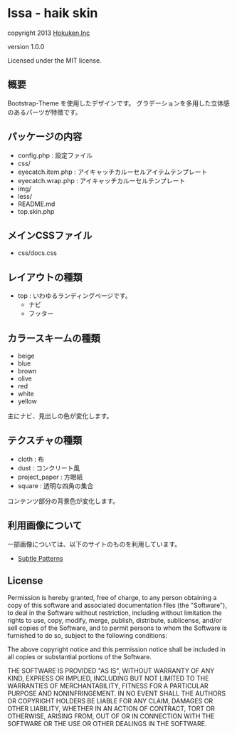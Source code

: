 Issa - haik skin
====================

copyright 2013 [Hokuken.Inc](http://www.hokuken.com/)

version 1.0.0

Licensed under the MIT license.


## 概要

Bootstrap-Theme を使用したデザインです。
グラデーションを多用した立体感のあるパーツが特徴です。


## パッケージの内容

- config.php              : 設定ファイル
- css/
- eyecatch.item.php : アイキャッチカルーセルアイテムテンプレート
- eyecatch.wrap.php : アイキャッチカルーセルテンプレート
- img/
- less/
- README.md
- top.skin.php


## メインCSSファイル

- css/docs.css


## レイアウトの種類

- top : いわゆるランディングページです。
    - ナビ
    - フッター


## カラースキームの種類


- beige
- blue
- brown
- olive
- red
- white
- yellow


主にナビ、見出しの色が変化します。


## テクスチャの種類


- cloth         : 布
- dust          : コンクリート風
- project_paper : 方眼紙
- square        : 透明な四角の集合

コンテンツ部分の背景色が変化します。


## 利用画像について


一部画像については、以下のサイトのものを利用しています。

- [Subtle Patterns](http://subtlepatterns.com/)


## License


Permission is hereby granted, free of charge, to any person obtaining
a copy of this software and associated documentation files (the
"Software"), to deal in the Software without restriction, including
without limitation the rights to use, copy, modify, merge, publish,
distribute, sublicense, and/or sell copies of the Software, and to
permit persons to whom the Software is furnished to do so, subject to
the following conditions:

The above copyright notice and this permission notice shall be
included in all copies or substantial portions of the Software.

THE SOFTWARE IS PROVIDED "AS IS", WITHOUT WARRANTY OF ANY KIND,
EXPRESS OR IMPLIED, INCLUDING BUT NOT LIMITED TO THE WARRANTIES OF
MERCHANTABILITY, FITNESS FOR A PARTICULAR PURPOSE AND
NONINFRINGEMENT. IN NO EVENT SHALL THE AUTHORS OR COPYRIGHT HOLDERS BE
LIABLE FOR ANY CLAIM, DAMAGES OR OTHER LIABILITY, WHETHER IN AN ACTION
OF CONTRACT, TORT OR OTHERWISE, ARISING FROM, OUT OF OR IN CONNECTION
WITH THE SOFTWARE OR THE USE OR OTHER DEALINGS IN THE SOFTWARE.
